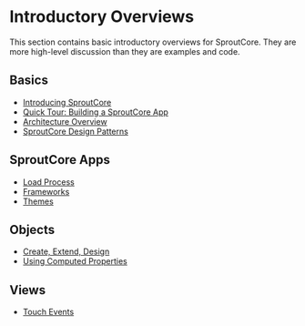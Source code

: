 Introductory Overviews
======================
This section contains basic introductory overviews for SproutCore.
They are more high-level discussion than they are examples and code.

Basics
-------
- [Introducing SproutCore](basics/introducing-sproutcore.html)
- [Quick Tour: Building a SproutCore App](basics/building-quick-tour.html)
- [Architecture Overview](basics/architecture-overview.html)
- [SproutCore Design Patterns](basics/design-patterns.html)

SproutCore Apps
--------------------
- [Load Process](loading.html)
- [Frameworks](frameworks.html)
- [Themes](themes.html)

Objects
-------
- [Create, Extend, Design](objects/create-extend-design.html)
- [Using Computed Properties](objects/computed-properties.html)

Views
-----
- [Touch Events](touch-events.html)